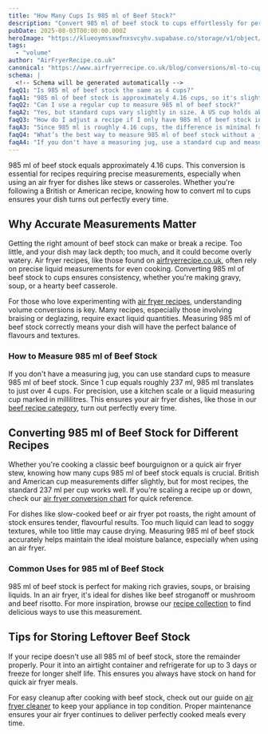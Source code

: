 ```yaml
---
title: "How Many Cups Is 985 ml of Beef Stock?"
description: "Convert 985 ml of beef stock to cups effortlessly for perfect recipes. Get precise measurements for cooking and baking with ease."
pubDate: 2025-08-03T00:00:00.000Z
heroImage: "https://klueoymssxwfnxsvcyhv.supabase.co/storage/v1/object/public/Shmucket/how-many-cups-is-985-ml-of-beef-stock.webp"
tags:
  - "volume"
author: "AirFryerRecipe.co.uk"
canonical: "https://www.airfryerrecipe.co.uk/blog/conversions/ml-to-cups/how-many-cups-is-985-ml-of-beef-stock"
schema: |
  <!-- Schema will be generated automatically -->
faqQ1: "Is 985 ml of beef stock the same as 4 cups?"
faqA1: "985 ml of beef stock is approximately 4.16 cups, so it's slightly more than 4 cups. For precise measurements, use a liquid measuring cup or kitchen scale, especially when preparing air fryer recipes where accuracy matters."
faqQ2: "Can I use a regular cup to measure 985 ml of beef stock?"
faqA2: "Yes, but standard cups vary slightly in size. A US cup holds about 237 ml, while a UK cup is 284 ml. For 985 ml, it's best to use a measuring jug or scale for accuracy, especially in air fryer cooking where liquid balance is key."
faqQ3: "How do I adjust a recipe if I only have 985 ml of beef stock instead of 4 cups?"
faqA3: "Since 985 ml is roughly 4.16 cups, the difference is minimal for most recipes. However, for dishes requiring exact measurements, like air fryer casseroles, you may need to slightly reduce other liquids or adjust cooking times."
faqQ4: "What’s the best way to measure 985 ml of beef stock without a jug?"
faqA4: "If you don't have a measuring jug, use a standard cup and measure just over 4 cups (about 4 cups plus 1 tablespoon). Alternatively, weigh the stock, as 985 ml of beef stock weighs approximately 985 grams, making it easy to measure with a kitchen scale."
---
```

<p>985 ml of beef stock equals approximately 4.16 cups. This conversion is essential for recipes requiring precise measurements, especially when using an air fryer for dishes like stews or casseroles. Whether you're following a British or American recipe, knowing how to convert ml to cups ensures your dish turns out perfectly every time.</p>  

<h2>Why Accurate Measurements Matter</h2>  
<p>Getting the right amount of beef stock can make or break a recipe. Too little, and your dish may lack depth; too much, and it could become overly watery. Air fryer recipes, like those found on <a href=https://www.airfryerrecipe.co.uk/>airfryerrecipe.co.uk</a>, often rely on precise liquid measurements for even cooking. Converting 985 ml of beef stock to cups ensures consistency, whether you're making gravy, soup, or a hearty beef casserole.</p>  

<p>For those who love experimenting with <a href=https://www.airfryerrecipe.co.uk/recipes>air fryer recipes</a>, understanding volume conversions is key. Many recipes, especially those involving braising or deglazing, require exact liquid quantities. Measuring 985 ml of beef stock correctly means your dish will have the perfect balance of flavours and textures.</p>  

<h3>How to Measure 985 ml of Beef Stock</h3>  
<p>If you don't have a measuring jug, you can use standard cups to measure 985 ml of beef stock. Since 1 cup equals roughly 237 ml, 985 ml translates to just over 4 cups. For precision, use a kitchen scale or a liquid measuring cup marked in millilitres. This ensures your air fryer dishes, like those in our <a href=https://www.airfryerrecipe.co.uk/recipe-category/beef>beef recipe category</a>, turn out perfectly every time.</p>  

<h2>Converting 985 ml of Beef Stock for Different Recipes</h2>  
<p>Whether you're cooking a classic beef bourguignon or a quick air fryer stew, knowing how many cups 985 ml of beef stock equals is crucial. British and American cup measurements differ slightly, but for most recipes, the standard 237 ml per cup works well. If you're scaling a recipe up or down, check our <a href=https://www.airfryerrecipe.co.uk/air-fryer-conversion-chart>air fryer conversion chart</a> for quick reference.</p>  

<p>For dishes like slow-cooked beef or air fryer pot roasts, the right amount of stock ensures tender, flavourful results. Too much liquid can lead to soggy textures, while too little may cause drying. Measuring 985 ml of beef stock accurately helps maintain the ideal moisture balance, especially when using an air fryer.</p>  

<h3>Common Uses for 985 ml of Beef Stock</h3>  
<p>985 ml of beef stock is perfect for making rich gravies, soups, or braising liquids. In an air fryer, it's ideal for dishes like beef stroganoff or mushroom and beef risotto. For more inspiration, browse our <a href=https://www.airfryerrecipe.co.uk/recipes>recipe collection</a> to find delicious ways to use this measurement.</p>  

<h2>Tips for Storing Leftover Beef Stock</h2>  
<p>If your recipe doesn't use all 985 ml of beef stock, store the remainder properly. Pour it into an airtight container and refrigerate for up to 3 days or freeze for longer shelf life. This ensures you always have stock on hand for quick air fryer meals.</p>  

<p>For easy cleanup after cooking with beef stock, check out our guide on <a href=https://www.airfryerrecipe.co.uk/air-fryer-cleaner>air fryer cleaner</a> to keep your appliance in top condition. Proper maintenance ensures your air fryer continues to deliver perfectly cooked meals every time.</p>
